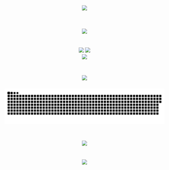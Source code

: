 <h1 align="center">
    <img src="https://readme-typing-svg.herokuapp.com/?font=Pixelify+Sans&size=30&pause=1000&color=70A5FD&center=true&vCenter=true&random=false&width=435&lines=Hello+Everyone!" />
</h1>

<!-- <h2 align="center">Stats</h2> -->
<h1 align="center">
    <img src="https://readme-typing-svg.herokuapp.com/?font=Pixelify+Sans&size=20&duration=0.1&repeat=false&color=70A5FD&center=true&vCenter=true&random=false&width=435&lines=Stats" />
</h1>
<br/>
<!-- Proudly created with GPRM ( https://gprm.itsvg.in ) -->

<div align=center>
  <img width=330 src="https://github-readme-stats.vercel.app/api/top-langs/?username=fajrulfahmi&theme=tokyonight&hide_border=true&include_all_commits=false&count_private=false&layout=compact"/>
  <img width=390 src="https://github-readme-streak-stats.herokuapp.com/?user=fajrulfahmi&theme=tokyonight&hide_border=true" />
  <br/>
  <img width=330 align="center" src="https://github-readme-stats.vercel.app/api?username=fajrulfahmi&theme=tokyonight&hide_border=true&include_all_commits=false&count_private=false" />
</div>


<h1 align="center">
    <img src="https://readme-typing-svg.herokuapp.com/?font=Pixelify+Sans&size=20&duration=0.1&repeat=false&color=70A5FD&center=true&vCenter=true&random=false&width=435&lines=Contributions" />
</h1>

<picture>
  <source media="(prefers-color-scheme: dark)" srcset="https://raw.githubusercontent.com/fajrulfahmi/fajrulfahmi/output/github-contribution-grid-snake-dark.svg">
<!--   <source media="(prefers-color-scheme: light)" srcset="https://raw.githubusercontent.com/fajrulfahmi/fajrulfahmi/output/github-contribution-grid-snake.svg"> -->
  <img alt="github contribution grid snake animation" src="https://raw.githubusercontent.com/fajrulfahmi/fajrulfahmi/output/github-contribution-grid-snake.svg">
</picture>


<h1 align="center">
    <img src="https://readme-typing-svg.herokuapp.com/?font=Pixelify+Sans&size=20&duration=0.1&repeat=false&color=70A5FD&center=true&vCenter=true&random=false&width=435&lines=Languages-Frameworks" />
</h1>
<br/>
<div align="center">
    <img src="https://skillicons.dev/icons?i=html,css,java,javascript,cpp,py,flask,arduino,firebase,figma" />
<!--     <img src="https://skillicons.dev/icons?i=nodejs,python,javascript,typescript,express,firebase,mongodb,c,java,nextjs,mysql,flask" /><br> -->
</div>
<br/>



